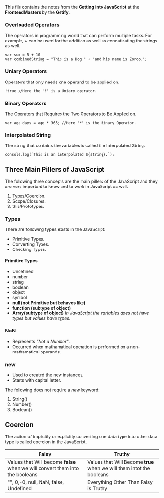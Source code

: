 This file contains the notes from the **Getting into JavaScript** at the **FrontendMasters** by the **Getify**.

### Overloaded Operators

The operators in programming world that can perform multiple tasks. For example, **+** can be used for the addition as well as concatinating the strings as well.

    var sum = 5 + 10;
    var combinedString = "This is a Dog " + "and his name is Zoroo.";

### Uniary Operators

Operators that only needs one operand to be applied on.

    !true //Here the '!' is a Uniary operator.

### Binary Operators

The Operators that Requires the Two Operators to Be Applied on.

    var age_days = age * 365; //Here '*' is the Binary Operator.

### Interpolated String

The string that contains the variables is called the Interpolated String.

    console.log(`This is an interpolated ${string}.`);

## Three Main Pillers of JavaScript

The following three concepts are the main pillers of the JavaScript and they are very important to know and to work in JavaScript as well.

1. Types/Coercion.
2. Scope/Closures.
3. this/Prototypes.

### Types

There are following types exists in the JavaScript:

- Primitive Types.
- Converting Types.
- Checking Types.

#### Primitive Types

- Undefined
- number
- string
- boolean
- object
- symbol
- **null (not Primitive but behaves like)**
- **function (subtype of object)**
- **Array(subtype of object)**
  _In JavaScript the variables does not have types but values have types._

### NaN

- Represents _"Not a Number"_.
- Occurred when mathamatical operation is
  performed on a non-mathamatical operands.

### new

- Used to created the new instances.
- Starts with capital letter.

The following does not require a _new_ keyword:

1. String()
2. Number()
3. Boolean()

## Coercion

The action of implicitly or explicitly converting one data type into other data type is called coercion in the JavaScript.

| Falsy                                                                         | Truthy                                                                |
| ----------------------------------------------------------------------------- | --------------------------------------------------------------------- |
| Values that Will become **false** when we will convert them into the booleans | Values that Will Become **true** when we will them intot the booleans |
| "", 0,-0, null, NaN, false, Undefined                                         | Everything Other Than Falsy is Truthy                                 |
